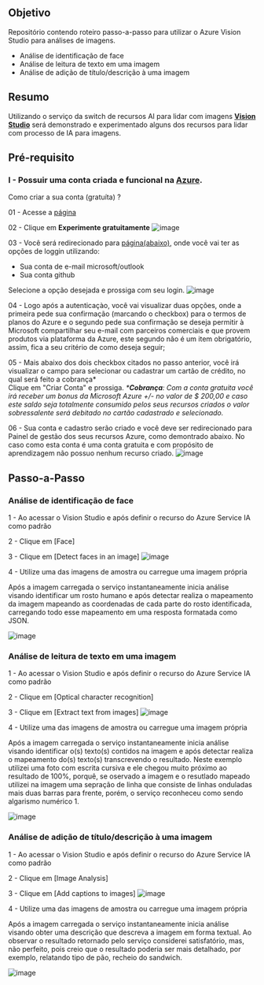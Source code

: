 ## Objetivo
Repositório contendo roteiro passo-a-passo para utilizar o Azure Vision Studio para análises de imagens.
- Análise de identificação de face
- Análise de leitura de texto em uma imagem
- Análise de adição de título/descrição à uma imagem

## Resumo
Utilizando o serviço da switch de recursos AI para lidar com imagens [**Vision Studio**](https://portal.vision.cognitive.azure.com)
será demonstrado e experimentado alguns dos recursos para lidar com processo de IA para imagens.

## Pré-requisito

### I - Possuir uma conta criada e funcional na [Azure](https://portal.azure.com/?quickstart=True#home).

Como criar a sua conta (gratuíta) ?<br>

  01 - Acesse a [página](https://azure.microsoft.com/pt-br/free/search/?ef_id=_k_CjwKCAiA8YyuBhBSEiwA5R3-EyxckFGkfk85I8455z8A8V9SEQ4rDamiBh29pzPeSy5ADC1geYuP7hoCVIAQAvD_BwE_k_&OCID=AIDcmmzmnb0182_SEM__k_CjwKCAiA8YyuBhBSEiwA5R3-EyxckFGkfk85I8455z8A8V9SEQ4rDamiBh29pzPeSy5ADC1geYuP7hoCVIAQAvD_BwE_k_&gad_source=1&gclid=CjwKCAiA8YyuBhBSEiwA5R3-EyxckFGkfk85I8455z8A8V9SEQ4rDamiBh29pzPeSy5ADC1geYuP7hoCVIAQAvD_BwE)

  02 - Clique em **Experimente gratuitamente**
![image](https://github.com/philipp-moreira/dio-ms-ai900-ml-desafio-pratico/assets/17642499/08bfb1e9-14d1-43a4-bcb4-61c64b24c900)

  03 - Você será redirecionado para [página\(abaixo\)](https://login.microsoftonline.com/organizations/oauth2/v2.0/authorize?client_id=8e0e8db5-b713-4e91-98e6-470fed0aa4c2&response_type=code%20id_token&scope=openid%20profile&state=OpenIdConnect.AuthenticationProperties%3DtgIM8fUAqWeFNuvBd5GgL10awhlqhovrf_LeaF_V98VPjWvVVvh2l9wKa-TrmbYJkc5Qc0FyajfyI5oeDXhqUK3jq3J9KPIMVyBIqbDpKgLZ9OiladetOb9xfipP-LuLXa1ZvHmnx5VVmbWufDcTnUHnKZi842K2G2KMO3NoPmdYptG07X_VQuMEe0PBVLCv4wCg2402VAfBdrlkj4Zmj4XlXttNbbzLpEVUazwaUiF7pyLsphYwL6yukZglxfwmOrsLM143q55SR8rcde7Bl7onUiPYDMnODPWXibG8KhX8es6YLk-ETzUhQevJ4iSOmkpXRr9eC6r05WWRMe79zP-7qtfuuNcjcRQ3gBoehTjy92nVEImQBeFUueuTwuRBzIcwmLamlq0q7rlaNfYxhlR3HdRkTLu9J5kIWVxLi_7cuo9jG0sZgxJkSU9E3l67t7eI-HwiwGcLqkgFyNeKzGFYJ8SOC6luw27lLZ9KJ2XOWWWsZCsMpHJNaRPZna-kscK7tQRLAbJF-TH2OAOJoeypVbeWkvvS9yDOz6lORRrTvjTiBDC61jAZN0ZVXBhgw0sA61h8CO4ikIG_dMASZfC73qW12-u6QuLOoIHODOgmBxPsbzLT2cwTagbMufnr14hY4Dw2J1YomUKAE400RYrUxloEbh5xwZ5ifFSUuVLeixYtnON7bckL9eDqJ9CDc60xdnRF6HvFSWA_FxoK3zWCAxkF6z6FT8XJ068z8RWK0EpCZhKvhB-nKPsitDminmf5nwgdkY6m01Mnv7EAvZD4-OMzAND_14gNhN8B--nZrqKE1GEqiKfupkUtQWf94y7tXzlmBSEGe2uCBdmZkVe2UN9jxLR7ZRMzWGsVyKU5K3Ibw-HGcYaZDctMXRFrDaJF5N6OaN9tiTQ279Qb5PdNsb6nK0W2JrAgZkMo6txZIXhjQ1Z3r57W-vwU7AvpYNB4p9E3b17v-7LPZ_5QJILZaJZ_s_sf1mHh62hAINGfEpsuZKDrQ9-9rILdKX1JQiQlYietTOmKzF3bHk747LYWqtRy5sOayt1fyQgF5IvfiDVMz2KOsnOZGBH1R1FNTBKKZLt8fPDXw01sWsnsByhbmSuWTAQoRSWPJOy_gLx-tFBCI0DrTx2mFp_JuopusiE0J6bBm-coigEQBfUa57k-3endmqockVvi1892dPxvUHSS3pE4Bv8aB0nhq5s1pMjaCTVRosZncZfwkpapUg-joaWGaJ1xoO_rxXXocrjdaMKC3ko0l7YGhuCSmbr2-5pjITW6MmUBOdX0kymnpGNVWiTXC75a3d9UlKQOBe_z3Z9gPhHayCZDlMqzttja8ehvRid36s08fAf9er5Wz4As6NZgXBYfY1YXe4mWEn9PBcf7Tzya1c76qNIPlgj5LwqMqwOZDUUrbjooTRbrKg&response_mode=form_post&nonce=638429565329591794.NjVhYzg0ZjItM2U0My00MDY1LWEyODAtMzI3ZjZkNzQ5YmI4ZDgxNzA2NWYtODhmZS00MGQ2LTkxZWQtNGQ4ZDJmOTY1NTgy&redirect_uri=https%3A%2F%2Fsignup.azure.com%2Fapi%2Fuser%2Flogin&max_age=86400&post_logout_redirect_uri=https%3A%2F%2Fsignup.azure.com%2Fsignup%3Foffer%3Dms-azr-0044p%26appId%3D102%26ref%3D%26redirectURL%3Dhttps%3A%2F%2Fazure.microsoft.com%2Fget-started%2Fwelcome-to-azure%2F%26l%3Dpt-br%26srcurl%3Dhttps%3A%2F%2Fazure.microsoft.com%2Ffree%2Fsearch%2F%3Fef_id%3D_k_cjwkcaia8yyubhbseiwa5r3-eyxckfgkfk85i8455z8a8v9seq4rdamibh29pzpesy5adc1geyup7hocviaqavd_bwe_k_%26ocid%3Daidcmmzmnb0182_sem__k_cjwkcaia8yyubhbseiwa5r3-eyxckfgkfk85i8455z8a8v9seq4rdamibh29pzpesy5adc1geyup7hocviaqavd_bwe_k_%26gad_source%3D1%26gclid%3Dcjwkcaia8yyubhbseiwa5r3-eyxckfgkfk85i8455z8a8v9seq4rdamibh29pzpesy5adc1geyup7hocviaqavd_bwe&x-client-SKU=ID_NET472&x-client-ver=6.34.0.0), onde você vai ter as opções de loggin utilizando:

  - Sua conta de e-mail microsoft/outlook
  - Sua conta github

  Selecione a opção desejada e prossiga com seu login.
![image](https://github.com/philipp-moreira/dio-ms-ai900-ml-desafio-pratico/assets/17642499/40758dd3-93bc-46ee-ab6d-839ca04f62ac)

  04 - Logo após a autenticaçào, você vai visualizar duas opções, onde a primeira pede sua confirmação (marcando o checkbox) para o termos de planos do Azure e o segundo pede sua confirmação se deseja permitir à Microsoft compartilhar seu e-mail com parceiros comerciais e que provem produtos via plataforma da Azure, este segundo não é um item obrigatório, assim, fica a seu critério de como deseja seguir;

  05 - Mais abaixo dos dois checkbox citados no passo anterior, você irá visualizar o campo para selecionar ou cadastrar um cartão de crédito, no qual será feito a cobrança\*<br>
  Clique em "Criar Conta" e prossiga.
_\***Cobrança**: Com a conta gratuita você irá receber um bonus da Microsoft Azure +/- no valor de $ 200,00 e caso este saldo seja totalmente consumido pelos seus recursos criados o valor sobressalente será debitado no cartão cadastrado e selecionado._

  06 - Sua conta e cadastro serão criado e você deve ser redirecionado para Painel de gestão dos seus recursos Azure, como demontrado abaixo.
  No caso como esta conta é uma conta gratuita e com propósito de aprendizagem não possuo nenhum recurso criado.
  ![image](https://github.com/philipp-moreira/dio-ms-ai900-ml-desafio-pratico/assets/17642499/9d9ddacd-c202-4881-a8e4-1a35727e2151)

  
## Passo-a-Passo

### Análise de identificação de face
  1 - Ao acessar o Vision Studio e após definir o recurso do Azure Service IA como padrão
  
  2 - Clique em [Face]
  
  3 - Clique em [Detect faces in an image]
  ![image](https://github.com/philipp-moreira/dio-ms-ai900-ml-desafio-pratico-reconhecimento-imagem/assets/17642499/b063aee9-398f-4a5c-9a03-18d279781c34)
  
  4 - Utilize uma das imagens de amostra ou carregue uma imagem própria

  Após a imagem carregada o serviço instantaneamente inicia análise visando identificar um rosto humano e após detectar realiza o mapeamento da imagem mapeando as coordenadas de cada parte do rosto identificada, carregando todo esse mapeamento em uma resposta formatada como JSON.
  
  ![image](https://github.com/philipp-moreira/dio-ms-ai900-ml-desafio-pratico-reconhecimento-imagem/assets/17642499/2a204de0-a9b5-4b0b-b687-edb864126178)
  
### Análise de leitura de texto em uma imagem
  1 - Ao acessar o Vision Studio e após definir o recurso do Azure Service IA como padrão
  
  2 - Clique em [Optical character recognition]
  
  3 - Clique em [Extract text from images]
  ![image](https://github.com/philipp-moreira/dio-ms-ai900-ml-desafio-pratico-reconhecimento-imagem/assets/17642499/8fd8d4ff-9dfb-4660-83a7-515227a01cf8)

  4 - Utilize uma das imagens de amostra ou carregue uma imagem própria

  Após a imagem carregada o serviço instantaneamente inicia análise visando identificar o(s) texto(s) contidos na imagem e após detectar realiza o mapeamento do(s) texto(s) transcrevendo o resultado.
  Neste exemplo utilizei uma foto com escrita cursiva e ele chegou muito próximo ao resultado de 100%, porquê, se oservado a imagem e o resutlado mapeado utilizei na imagem uma sepração de linha que consiste de linhas onduladas mais duas barras para frente, porém, o serviço reconheceu como sendo algarismo numérico 1.

  ![image](https://github.com/philipp-moreira/dio-ms-ai900-ml-desafio-pratico-reconhecimento-imagem/assets/17642499/e4e5de0b-1a07-4a28-9f0e-66fa947d212c)

### Análise de adição de título/descrição à uma imagem

  1 - Ao acessar o Vision Studio e após definir o recurso do Azure Service IA como padrão
  
  2 - Clique em [Image Analysis]
  
  3 - Clique em [Add captions to images]
  ![image](https://github.com/philipp-moreira/dio-ms-ai900-ml-desafio-pratico-reconhecimento-imagem/assets/17642499/11810150-aa46-4117-96a4-6572219bcd16)

  4 - Utilize uma das imagens de amostra ou carregue uma imagem própria

  Após a imagem carregada o serviço instantaneamente inicia análise visando obter uma descrição que descreva a imagem em forma textual. 
  Ao observar o resultado retornado pelo serviço considerei satisfatório, mas, não perfeito, pois creio que o resultado poderia ser mais detalhado, por exemplo, relatando tipo de pão, recheio do sandwich.

  ![image](https://github.com/philipp-moreira/dio-ms-ai900-ml-desafio-pratico-reconhecimento-imagem/assets/17642499/601acfb5-fc1e-47c0-be8b-bad54a43ee23)
